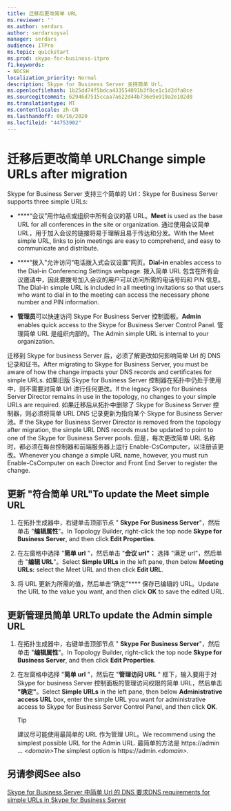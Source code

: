 ```yaml
---
title: 迁移后更改简单 URL
ms.reviewer: ''
ms.author: serdars
author: serdarsoysal
manager: serdars
audience: ITPro
ms.topic: quickstart
ms.prod: skype-for-business-itpro
f1.keywords:
- NOCSH
localization_priority: Normal
description: Skype for Business Server 支持简单 Url。
ms.openlocfilehash: 1b25dd74f5bdca433554091b3f8ce1c1d2dfa8ce
ms.sourcegitcommit: 62946d7515ccaa7a622d44b736e9e919a2e102d0
ms.translationtype: MT
ms.contentlocale: zh-CN
ms.lasthandoff: 06/16/2020
ms.locfileid: "44753902"
---
```

# <a name="change-simple-urls-after-migration"></a><span data-ttu-id="3bc0a-103">迁移后更改简单 URL</span><span class="sxs-lookup"><span data-stu-id="3bc0a-103">Change simple URLs after migration</span></span>

<span data-ttu-id="3bc0a-104">Skype for Business Server 支持三个简单的 Url：</span><span class="sxs-lookup"><span data-stu-id="3bc0a-104">Skype for Business Server supports three simple URLs:</span></span>
  
- <span data-ttu-id="3bc0a-105">\*\*\*\*“会议”用作站点或组织中所有会议的基 URL。</span><span class="sxs-lookup"><span data-stu-id="3bc0a-105">**Meet** is used as the base URL for all conferences in the site or organization.</span></span> <span data-ttu-id="3bc0a-106">通过使用会议简单 URL，用于加入会议的链接将易于理解且易于传达和分发。</span><span class="sxs-lookup"><span data-stu-id="3bc0a-106">With the Meet simple URL, links to join meetings are easy to comprehend, and easy to communicate and distribute.</span></span> 
    
- <span data-ttu-id="3bc0a-107">\*\*\*\*“拨入”允许访问“电话拨入式会议设置”网页。</span><span class="sxs-lookup"><span data-stu-id="3bc0a-107">**Dial-in** enables access to the Dial-in Conferencing Settings webpage.</span></span> <span data-ttu-id="3bc0a-108">拨入简单 URL 包含在所有会议邀请中，因此要拨号加入会议的用户可以访问所需的电话号码和 PIN 信息。</span><span class="sxs-lookup"><span data-stu-id="3bc0a-108">The Dial-in simple URL is included in all meeting invitations so that users who want to dial in to the meeting can access the necessary phone number and PIN information.</span></span> 
    
- <span data-ttu-id="3bc0a-109">**管理员**可以快速访问 Skype For Business Server 控制面板。</span><span class="sxs-lookup"><span data-stu-id="3bc0a-109">**Admin** enables quick access to the Skype for Business Server Control Panel.</span></span> <span data-ttu-id="3bc0a-110">管理简单 URL 是组织内部的。</span><span class="sxs-lookup"><span data-stu-id="3bc0a-110">The Admin simple URL is internal to your organization.</span></span> 
    
<span data-ttu-id="3bc0a-111">迁移到 Skype for business Server 后，必须了解更改如何影响简单 Url 的 DNS 记录和证书。</span><span class="sxs-lookup"><span data-stu-id="3bc0a-111">After migrating to Skype for Business Server, you must be aware of how the change impacts your DNS records and certificates for simple URLs.</span></span> <span data-ttu-id="3bc0a-112">如果旧版 Skype for Business Server 控制器在拓扑中仍处于使用中，则不需要对简单 Url 进行任何更改。</span><span class="sxs-lookup"><span data-stu-id="3bc0a-112">If the legacy Skype for Business Server Director remains in use in the topology, no changes to your simple URLs are required.</span></span> <span data-ttu-id="3bc0a-113">如果迁移后从拓扑中删除了 Skype for Business Server 控制器，则必须将简单 URL DNS 记录更新为指向某个 Skype for Business Server 池。</span><span class="sxs-lookup"><span data-stu-id="3bc0a-113">If the Skype for Business Server Director is removed from the topology after migration, the simple URL DNS records must be updated to point to one of the Skype for Business Server pools.</span></span> <span data-ttu-id="3bc0a-114">但是，每次更改简单 URL 名称时，都必须在每台控制器和前端服务器上运行 Enable-CsComputer，以注册该更改。</span><span class="sxs-lookup"><span data-stu-id="3bc0a-114">Whenever you change a simple URL name, however, you must run Enable-CsComputer on each Director and Front End Server to register the change.</span></span>

## <a name="to-update-the-meet-simple-url"></a><span data-ttu-id="3bc0a-115">更新 "符合简单 URL"</span><span class="sxs-lookup"><span data-stu-id="3bc0a-115">To update the Meet simple URL</span></span>

1. <span data-ttu-id="3bc0a-116">在拓扑生成器中，右键单击顶部节点 " **Skype For Business Server**"，然后单击 "**编辑属性**"。</span><span class="sxs-lookup"><span data-stu-id="3bc0a-116">In Topology Builder, right-click the top node **Skype for Business Server**, and then click **Edit Properties**.</span></span>
    
2. <span data-ttu-id="3bc0a-117">在左窗格中选择 "**简单 url** "，然后单击 "**会议 url"：** 选择 "满足 url"，然后单击 "**编辑 URL**"。</span><span class="sxs-lookup"><span data-stu-id="3bc0a-117">Select **Simple URLs** in the left pane, then below **Meeting URLs:** select the Meet URL and then click **Edit URL**.</span></span>
    
3. <span data-ttu-id="3bc0a-118">将 URL 更新为所需的值，然后单击“确定”\*\*\*\* 保存已编辑的 URL。</span><span class="sxs-lookup"><span data-stu-id="3bc0a-118">Update the URL to the value you want, and then click **OK** to save the edited URL.</span></span> 
    
## <a name="to-update-the-admin-simple-url"></a><span data-ttu-id="3bc0a-119">更新管理员简单 URL</span><span class="sxs-lookup"><span data-stu-id="3bc0a-119">To update the Admin simple URL</span></span>

1. <span data-ttu-id="3bc0a-120">在拓扑生成器中，右键单击顶部节点 " **Skype For Business Server**"，然后单击 "**编辑属性**"。</span><span class="sxs-lookup"><span data-stu-id="3bc0a-120">In Topology Builder, right-click the top node **Skype for Business Server**, and then click **Edit Properties**.</span></span>
    
2. <span data-ttu-id="3bc0a-121">在左窗格中选择 "**简单 url** "，然后在 "**管理访问 URL** " 框下，输入要用于对 Skype for business Server 控制面板的管理访问权限的简单 URL，然后单击 **"确定"**。</span><span class="sxs-lookup"><span data-stu-id="3bc0a-121">Select **Simple URLs** in the left pane, then below **Administrative access URL** box, enter the simple URL you want for administrative access to Skype for Business Server Control Panel, and then click **OK**.</span></span>
    
   > [!TIP]
   > <span data-ttu-id="3bc0a-122">建议尽可能使用最简单的 URL 作为管理 URL。</span><span class="sxs-lookup"><span data-stu-id="3bc0a-122">We recommend using the simplest possible URL for the Admin URL.</span></span> <span data-ttu-id="3bc0a-123">最简单的方法是 https://admin ... <em>\<domain\></em></span><span class="sxs-lookup"><span data-stu-id="3bc0a-123">The simplest option is https://admin.<em>\<domain\></em>.</span></span> 
  
## <a name="see-also"></a><span data-ttu-id="3bc0a-124">另请参阅</span><span class="sxs-lookup"><span data-stu-id="3bc0a-124">See also</span></span>

[<span data-ttu-id="3bc0a-125">Skype for Business Server 中简单 Url 的 DNS 要求</span><span class="sxs-lookup"><span data-stu-id="3bc0a-125">DNS requirements for simple URLs in Skype for Business Server</span></span>](../../SfbServer/plan-your-deployment/network-requirements/simple-urls.md)
